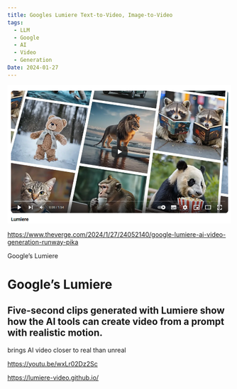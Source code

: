 ```yaml
---
title: Googles Lumiere Text-to-Video, Image-to-Video
tags:
  - LLM
  - Google
  - AI
  - Video
  - Generation
Date: 2024-01-27
---
```


![](../_asset/2024-01-27_Google%20Research_GooglesLumiere_image_1.png)

https://www.theverge.com/2024/1/27/24052140/google-lumiere-ai-video-generation-runway-pika

Google’s Lumiere
# Google’s Lumiere

## Five-second clips generated with Lumiere show how the AI tools can create video from a prompt with realistic motion.

brings AI video closer to real than unreal

https://youtu.be/wxLr02Dz2Sc

https://lumiere-video.github.io/ 

